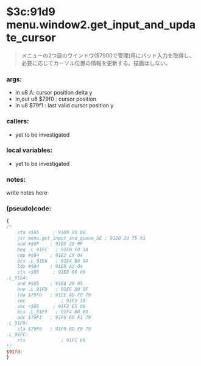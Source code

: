 ﻿
# $3c:91d9 menu.window2.get_input_and_update_cursor
> メニューの2つ目のウインドウ($7900で管理)用にパッド入力を取得し、必要に応じてカーソル位置の情報を更新する。描画はしない。

### args:
+	in u8 A: cursor position delta y
+	in,out u8 $79f0 : cursor position
+	in u8 $79f1 : last valid cursor position y

### callers:
+	yet to be investigated

### local variables:
+	yet to be investigated

### notes:
write notes here

### (pseudo)code:
```js
{
/*
    sta <$06     ; 91D9 85 06
    jsr menu.get_input_and_queue_SE ; 91DB 20 75 91
    and #$0F    ; 91DE 29 0F
    beq .L_91FC   ; 91E0 F0 1A
    cmp #$04    ; 91E2 C9 04
    bcs .L_91EA   ; 91E4 B0 04
    ldx #$04    ; 91E6 A2 04
    stx <$06     ; 91E8 86 06
.L_91EA:
    and #$05    ; 91EA 29 05
    bne .L_91FD   ; 91EC D0 0F
    lda $79F0   ; 91EE AD F0 79
    sec             ; 91F1 38
    sbc <$06     ; 91F2 E5 06
    bcs .L_91F9   ; 91F4 B0 03
    adc $79F1   ; 91F6 6D F1 79
.L_91F9:
    sta $79F0   ; 91F9 8D F0 79
.L_91FC:
    rts             ; 91FC 60
*/
$91fd:
}
```

